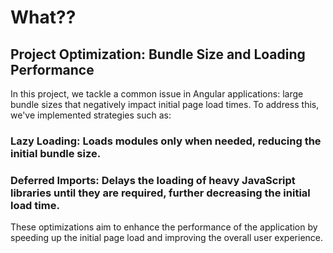 # What??
## Project Optimization: Bundle Size and Loading Performance
In this project, we tackle a common issue in Angular applications: large bundle sizes that negatively impact initial page load times. To address this, we've implemented strategies such as:

### Lazy Loading: Loads modules only when needed, reducing the initial bundle size.
### Deferred Imports: Delays the loading of heavy JavaScript libraries until they are required, further decreasing the initial load time.
These optimizations aim to enhance the performance of the application by speeding up the initial page load and improving the overall user experience.

